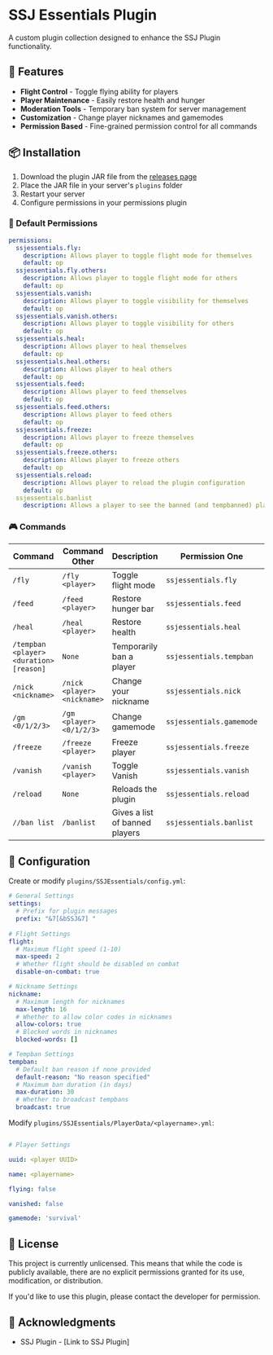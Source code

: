 # SSJ Essentials Plugin

A custom plugin collection designed to enhance the SSJ Plugin functionality.

## 🚀 Features

- **Flight Control** - Toggle flying ability for players
- **Player Maintenance** - Easily restore health and hunger
- **Moderation Tools** - Temporary ban system for server management
- **Customization** - Change player nicknames and gamemodes
- **Permission Based** - Fine-grained permission control for all commands

## 📦 Installation

1. Download the plugin JAR file from the [releases page](link-to-releases)
2. Place the JAR file in your server's `plugins` folder
3. Restart your server
4. Configure permissions in your permissions plugin

### 📝 Default Permissions

```yaml
permissions:
  ssjessentials.fly:
    description: Allows player to toggle flight mode for themselves
    default: op
  ssjessentials.fly.others:
    description: Allows player to toggle flight mode for others
    default: op
  ssjessentials.vanish:
    description: Allows player to toggle visibility for themselves
    default: op
  ssjessentials.vanish.others:
    description: Allows player to toggle visibility for others
    default: op
  ssjessentials.heal:
    description: Allows player to heal themselves
    default: op
  ssjessentials.heal.others:
    description: Allows player to heal others
    default: op
  ssjessentials.feed:
    description: Allows player to feed themselves
    default: op
  ssjessentials.feed.others:
    description: Allows player to feed others
    default: op
  ssjessentials.freeze:
    description: Allows player to freeze themselves
    default: op
  ssjessentials.freeze.others:
    description: Allows player to freeze others
    default: op
  ssjessentials.reload:
    description: Allows player to reload the plugin configuration
    default: op
  ssjessentials.banlist
    description: Allows a player to see the banned (and tempbanned) players on the server
```

### 🎮 Commands

| Command | Command Other | Description | Permission One | Permission Two |
|-------------|-----------------|-----------------------------|------------|------------|
| `/fly` | `/fly <player>` | Toggle flight mode | `ssjessentials.fly` | `ssjessentials.fly.others` |
| `/feed` | `/feed <player>` | Restore hunger bar | `ssjessentials.feed` | `ssjessentials.feed.others` |
| `/heal` | `/heal <player>` | Restore health | `ssjessentials.heal` | `ssjessentials.heal.others` |
| `/tempban <player> <duration> [reason]` | `None` | Temporarily ban a player | `ssjessentials.tempban` | `None` |
| `/nick <nickname>` | `/nick <player> <nickname>` | Change your nickname | `ssjessentials.nick` | `ssjessentials.nick.others` |
| `/gm <0/1/2/3>` | `/gm <player> <0/1/2/3>` | Change gamemode | `ssjessentials.gamemode` | `ssjessentials.gamemode.others` |
| `/freeze` | `/freeze <player>` | Freeze player | `ssjessentials.freeze`| `ssjessentials.freeze.others` |
| `/vanish` | `/vanish <player>` | Toggle Vanish | `ssjessentials.vanish`| `ssjessentials.vanish.others` |
| `/reload` | `None` | Reloads the plugin | `ssjessentials.reload` | `None` |
| `//ban list` | `/banlist` | Gives a list of banned players | `ssjessentials.banlist` | `None` |

## 🔧 Configuration
Create or modify `plugins/SSJEssentials/config.yml`:

```yaml
# General Settings
settings:
  # Prefix for plugin messages
  prefix: "&7[&bSSJ&7] "
  
# Flight Settings
flight:
  # Maximum flight speed (1-10)
  max-speed: 2
  # Whether flight should be disabled on combat
  disable-on-combat: true

# Nickname Settings
nickname:
  # Maximum length for nicknames
  max-length: 16
  # Whether to allow color codes in nicknames
  allow-colors: true
  # Blocked words in nicknames
  blocked-words: []

# Tempban Settings
tempban:
  # Default ban reason if none provided
  default-reason: "No reason specified"
  # Maximum ban duration (in days)
  max-duration: 30
  # Whether to broadcast tempbans
  broadcast: true
```

Modify `plugins/SSJEssentials/PlayerData/<playername>.yml`:

```yaml

# Player Settings

uuid: <player UUID>

name: <playername>

flying: false

vanished: false

gamemode: 'survival'

```

## 📝 License

This project is currently unlicensed. This means that while the code is publicly available, there are no explicit permissions granted for its use, modification, or distribution. 

If you'd like to use this plugin, please contact the developer for permission.

## 🙏 Acknowledgments

- SSJ Plugin - [Link to SSJ Plugin]
